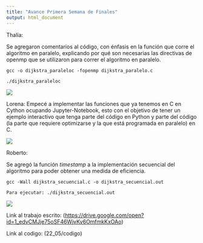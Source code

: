 ```yaml
---
title: "Avance Primera Semana de Finales"
output: html_document
---
```


Thalía: 

Se agregaron comentarios al código, con énfasis en la función que corre el algoritmo en paralelo, explicando por qué son necesarias las directivas de openmp que se utilizaron para correr el algoritmo en paralelo.
```
gcc -o dijkstra_paraleloc -fopenmp dijkstra_paralelo.c

./dijkstra_paraleloc

```
![]("/fotos/paralelo.png")


Lorena: Empecé a implementar las funciones que ya tenemos en C en Cython ocupando Jupyter-Notebook, esto con el objetivo de tener un ejemplo interactivo que tenga parte del código en Python y parte del código (la parte que requiere optimizarse y la que está programada en paralelo) en C. 

![]("/fotos/cython.png")


Roberto:

Se agregó la función *timestamp* a la implementación secuencial del algoritmo para poder obtener una medida de eficiencia. 
```
gcc -Wall dijkstra_secuencial.c -o dijkstra_secuencial.out

Para ejecutar: ./dijkstra_secuencial.out

```

![]("/fotos/secuencial.png")



Link al trabajo escrito: (https://drive.google.com/open?id=1_edvCMJje75oSF46WjvKv6OmfmkKxOAo)

Link al codigo: (22_05/codigo)
